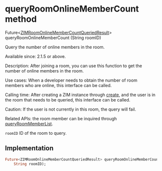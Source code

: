 


# queryRoomOnlineMemberCount method








Future&lt;[ZIMRoomOnlineMemberCountQueriedResult](../../zego_uikit_prebuilt_live_audio_room/ZIMRoomOnlineMemberCountQueriedResult-class.md)> queryRoomOnlineMemberCount
(String roomID)





<p>Query the number of online members in the room.</p>
<p>Available since: 2.1.5 or above.</p>
<p>Description: After joining a room, you can use this function to get the number of online members in the room.</p>
<p>Use cases: When a developer needs to obtain the number of room members who are online, this interface can be called.</p>
<p>Calling time: After creating a ZIM instance through <a href="../../zego_uikit_prebuilt_live_audio_room/ZIM/create.md">create</a>, and the user is in the room that needs to be queried, this interface can be called.</p>
<p>Caution: If the user is not currently in this room, the query will fail.</p>
<p>Related APIs: the room member can be inquired through <a href="../../zego_uikit_prebuilt_live_audio_room/ZIM/queryRoomMemberList.md">queryRoomMemberList</a>.</p>
<p><code>roomID</code> ID of the room to query.</p>



## Implementation

```dart
Future<ZIMRoomOnlineMemberCountQueriedResult> queryRoomOnlineMemberCount(
    String roomID);
```







